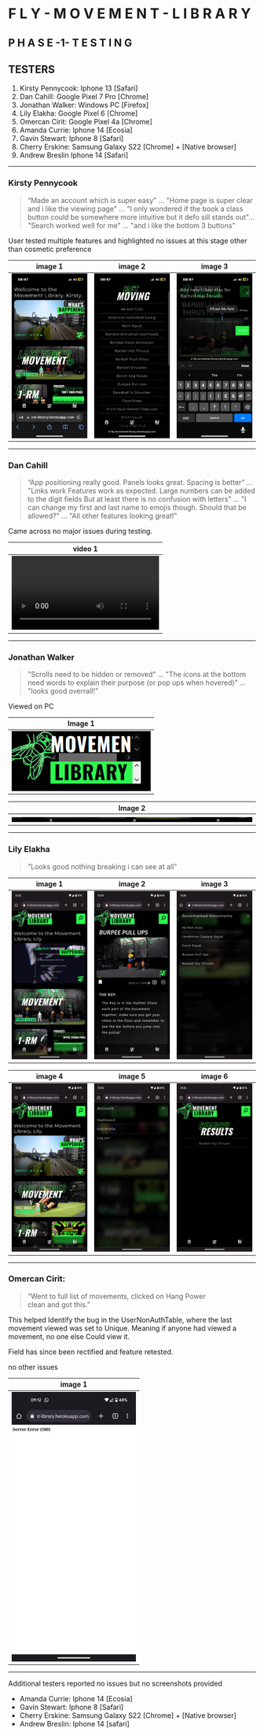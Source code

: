 # F L Y - M O V E M E N T - L I B R A R Y
## P H A S E  -1-  T E S T I N G

## TESTERS

1. Kirsty Pennycook: Iphone 13 [Safari]
2. Dan Cahill: Google Pixel 7 Pro [Chrome]
3. Jonathan Walker: Windows PC [Firefox]
4. Lily Elakha: Google Pixel 6 [Chrome] 
6. Omercan Cirit: Google Pixel 4a [Chrome]
7. Amanda Currie: Iphone 14 [Ecosia]
8. Gavin Stewart: Iphone 8 [Safari]
9. Cherry Erskine: Samsung Galaxy S22 [Chrome] + [Native browser]
10. Andrew Breslin Iphone 14 [Safari] 

____________

### Kirsty Pennycook

> “Made an account which is super easy” ... "Home page is super clear and i like the viewing page" ... "I only wondered if the book a class button could be somewhere more intuitive but it defo sill stands out"... "Search worked well for me" ... "and i like the bottom 3 buttons"

User tested multiple features and highlighted no issues at this stage other than cosmetic preference

| image 1 | image 2 | image 3 |
| :-----: | :-----: | :-----: |
| ![Kirsty Pennycook 1](/readme-media/testing/phase-2-testing/kp-2-1.jpg) | ![Kirsty Pennycook 2](/readme-media/testing/phase-2-testing/kp-2-2.jpg) | ![Kirsty Pennycook 3](/readme-media/testing/phase-2-testing/kp-2-3.jpg) |

___________

### Dan Cahill

> “App positioning really good. Panels looks great. Spacing is better” ... "Links work Features work as expected. Large numbers can be added to the digit fields But at least there is no confusion with letters" ... "I can change my first and last name to emojis though. Should that be allowed?" ... "All other features looking great!"

Came across no major issues during testing.

| video 1 |
| :-----: |
| ![dan cahill 1](/readme-media/testing/phase-2-testing/dc-2-1.mp4) |

_____________

### Jonathan Walker

> "Scrolls need to be hidden or removed" ... "The icons at the bottom need words to explain their purpose (or pop ups when hovered)" ... "looks good overrall!"

Viewed on PC

| Image 1 |
| :-----: |
| ![Jonathan Walker](/readme-media/testing/phase-2-testing/jw-2-1.png) |

| Image 2 |
| :-----: |
| ![Jonathan Walker](/readme-media/testing/phase-2-testing/jw-2-2.png) |

______________

### Lily Elakha

> “Looks good nothing breaking i can see at all”

| image 1 | image 2 | image 3 |
| :-----: | :-----: | :-----: |
| ![lily Elakha 1](/readme-media/testing/phase-2-testing/le-2-1.png) | ![lily Elakha 2](/readme-media/testing/phase-2-testing/le-2-2.png) | ![lily Elakha 3](/readme-media/testing/phase-2-testing/le-2-3.png) |

| image 4 | image 5 | image 6 |
| :-----: | :-----: | :-----: |
| ![lily Elakha 4](/readme-media/testing/phase-2-testing/le-2-4.png) | ![lily Elakha 5](/readme-media/testing/phase-2-testing/le-2-5.png) | ![lily Elakha 6](/readme-media/testing/phase-2-testing/le-2-6.png) |

______________


### Omercan Cirit:

> “Went to full list of movements, clicked on Hang Power clean and got this.”

This helped Identify the bug in the UserNonAuthTable, where the last movement 
viewed was set to Unique. Meaning  if anyone had viewed a movement, no one else
Could view it.

Field has since been rectified and feature retested.

no other issues

| image 1 |
| :-----: |
| ![Omercan Cirit 1](/readme-media/testing/phase-2-testing/oc-2-1.jpg) |

______________

Additional testers reported no issues but no screenshots provided

- Amanda Currie: Iphone 14 [Ecosia]
- Gavin Stewart: Iphone 8 [Safari]
- Cherry Erskine: Samsung Galaxy S22 [Chrome] + [Native browser]
- Andrew Breslin: Iphone 14 [safari]
